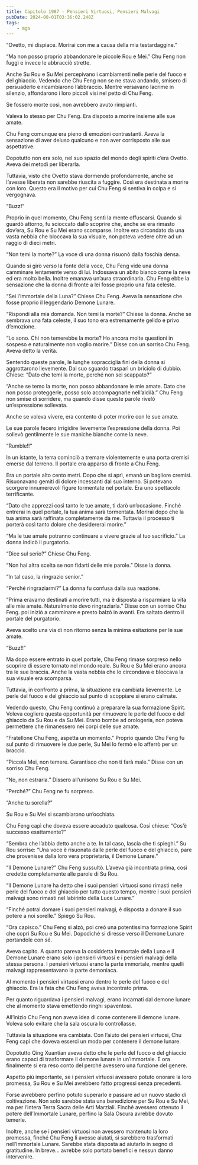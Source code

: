 ```yaml
---
title: Capitolo 1987 - Pensieri Virtuosi, Pensieri Malvagi
pubDate: 2024-08-01T03:36:02.248Z
tags:
    - mga
---
```



“Ovetto, mi dispiace. Morirai con me a causa della mia testardaggine.”

“Ma non posso proprio abbandonare le piccole Rou e Mei.” Chu Feng non fuggì e invece le abbracciò strette.

Anche Su Rou e Su Mei percepivano i cambiamenti nelle perle del fuoco e del ghiaccio. Vedendo che Chu Feng non se ne stava andando, smisero di persuaderlo e ricambiarono l’abbraccio. Mentre versavano lacrime in silenzio, affondarono i loro piccoli visi nel petto di Chu Feng.

Se fossero morte così, non avrebbero avuto rimpianti.

Valeva lo stesso per Chu Feng. Era disposto a morire insieme alle sue amate.

Chu Feng comunque era pieno di emozioni contrastanti. Aveva la sensazione di aver deluso qualcuno e non aver corrisposto alle sue aspettative.

Dopotutto non era solo, nel suo spazio del mondo degli spiriti c’era Ovetto. Aveva dei metodi per liberarla.

Tuttavia, visto che Ovetto stava dormendo profondamente, anche se l’avesse liberata non sarebbe riuscita a fuggire. Così era destinata a morire con loro. Questo era il motivo per cui Chu Feng si sentiva in colpa e si vergognava.

“Buzz!”

Proprio in quel momento, Chu Feng sentì la mente offuscarsi. Quando si guardò attorno, fu scioccato dallo scoprire che, anche se era rimasto dov’era, Su Rou e Su Mei erano scomparse. Inoltre era circondato da una vasta nebbia che bloccava la sua visuale, non poteva vedere oltre ad un raggio di dieci metri.

“Non temi la morte?” La voce di una donna risuonò dalla foschia densa.

Quando si girò verso la fonte della voce, Chu Feng vide una donna camminare lentamente verso di lui. Indossava un abito bianco come la neve ed era molto bella. Inoltre emanava un’aura straordinaria. Chu Feng ebbe la sensazione che la donna di fronte a lei fosse proprio una fata celeste.

“Sei l’Immortale della Luna?” Chiese Chu Feng. Aveva la sensazione che fosse proprio il leggendario Demone Lunare.

“Rispondi alla mia domanda. Non temi la morte?” Chiese la donna. Anche se sembrava una fata celeste, il suo tono era estremamente gelido e privo d’emozione.

“Lo sono. Chi non temerebbe la morte? Ho ancora molte questioni in sospeso e naturalmente non voglio morire.” Disse con un sorriso Chu Feng. Aveva detto la verità.

Sentendo queste parole, le lunghe sopracciglia fini della donna si aggrottarono lievemente. Dal suo sguardo trasparì un briciolo di dubbio. Chiese: “Dato che temi la morte, perché non sei scappato?”

“Anche se temo la morte, non posso abbandonare le mie amate. Dato che non posso proteggerle, posso solo accompagnarle nell’aldilà.” Chu Feng non smise di sorridere, ma quando disse queste parole rivelò un’espressione sollevata.

Anche se voleva vivere, era contento di poter morire con le sue amate.

Le sue parole fecero irrigidire lievemente l’espressione della donna. Poi sollevò gentilmente le sue maniche bianche come la neve.

“Rumble!!”

In un istante, la terra cominciò a tremare violentemente e una porta cremisi emerse dal terreno. Il portale era apparso di fronte a Chu Feng.

Era un portale alto cento metri. Dopo che si aprì, emanò un bagliore cremisi. Risuonavano gemiti di dolore incessanti dal suo interno. Si potevano scorgere innumerevoli figure tormentate nel portale. Era uno spettacolo terrificante.

“Dato che apprezzi così tanto le tue amate, ti darò un’occasione. Finché entrerai in quel portale, la tua anima sarà tormentata. Morirai dopo che la tua anima sarà raffinata completamente da me. Tuttavia il processo ti porterà così tanto dolore che desidererai morire.”

“Ma le tue amate potranno continuare a vivere grazie al tuo sacrificio.” La donna indicò il purgatorio.

“Dice sul serio?” Chiese Chu Feng.

“Non hai altra scelta se non fidarti delle mie parole.” Disse la donna.

“In tal caso, la ringrazio senior.”

“Perché ringraziarmi?” La donna fu confusa dalla sua reazione.

“Prima eravamo destinati a morire tutti, ma è disposta a risparmiare la vita alle mie amate. Naturalmente devo ringraziarla.” Disse con un sorriso Chu Feng. poi iniziò a camminare e presto balzò in avanti. Era saltato dentro il portale del purgatorio.

Aveva scelto una via di non ritorno senza la minima esitazione per le sue amate.

“Buzz!!”

Ma dopo essere entrato in quel portale, Chu Feng rimase sorpreso nello scoprire di essere tornato nel mondo reale. Su Rou e Su Mei erano ancora tra le sue braccia. Anche la vasta nebbia che lo circondava e bloccava la sua visuale era scomparsa.

Tuttavia, in confronto a prima, la situazione era cambiata lievemente. Le perle del fuoco e del ghiaccio sul punto di scoppiare si erano calmate.

Vedendo questo, Chu Feng continuò a preparare la sua formazione Spirit. Voleva cogliere questa opportunità per rimuovere le perle del fuoco e del ghiaccio da Su Rou e da Su Mei. Erano bombe ad orologeria, non poteva permettere che rimanessero nei corpi delle sue amate.

“Fratellone Chu Feng, aspetta un momento.” Proprio quando Chu Feng fu sul punto di rimuovere le due perle, Su Mei lo fermò e lo afferrò per un braccio.

“Piccola Mei, non temere. Garantisco che non ti farà male.” Disse con un sorriso Chu Feng.

“No, non estrarla.” Dissero all’unisono Su Rou e Su Mei.

“Perché?” Chu Feng ne fu sorpreso.

“Anche tu sorella?”

Su Rou e Su Mei si scambiarono un’occhiata.

Chu Feng capì che doveva essere accaduto qualcosa. Così chiese: “Cos’è successo esattamente?”

“Sembra che l’abbia detto anche a te. In tal caso, lascia che ti spieghi.” Su Rou sorrise: “Una voce è risuonata dalle perle del fuoco e del ghiaccio, pare che provenisse dalla loro vera proprietaria, il Demone Lunare.”

“Il Demone Lunare?” Chu Feng sussultò. L’aveva già incontrata prima, così credette completamente alle parole di Su Rou.

“Il Demone Lunare ha detto che i suoi pensieri virtuosi sono rimasti nelle perle del fuoco e del ghiaccio per tutto questo tempo, mentre i suoi pensieri malvagi sono rimasti nel labirinto della Luce Lunare.”

“Finché potrai domare i suoi pensieri malvagi, è disposta a donare il suo potere a noi sorelle.” Spiegò Su Rou.

“Ora capisco.” Chu Feng si alzò, poi creò una potentissima formazione Spirit che coprì Su Rou e Su Mei. Dopodiché si diresse verso il Demone Lunare portandole con sé.

Aveva capito. A quanto pareva la cosiddetta Immortale della Luna e il Demone Lunare erano solo i pensieri virtuosi e i pensieri malvagi della stessa persona. I pensieri virtuosi erano la parte immortale, mentre quelli malvagi rappresentavano la parte demoniaca.

Al momento i pensieri virtuosi erano dentro le perle del fuoco e del ghiaccio. Era la fata che Chu Feng aveva incontrato prima.

Per quanto riguardava i pensieri malvagi, erano incarnati dal demone lunare che al momento stava emettendo ringhi spaventosi.

All’inizio Chu Feng non aveva idea di come contenere il demone lunare. Voleva solo evitare che la sala oscura lo controllasse.

Tuttavia la situazione era cambiata. Con l’aiuto dei pensieri virtuosi, Chu Feng capì che doveva esserci un modo per contenere il demone lunare.

Dopotutto Qing Xuantian aveva detto che le perle del fuoco e del ghiaccio erano capaci di trasformare il demone lunare in un’immortale. E ora finalmente si era reso conto del perché avessero una funzione del genere.

Aspetto più importante, se i pensieri virtuosi avessero potuto onorare la loro promessa, Su Rou e Su Mei avrebbero fatto progressi senza precedenti.

Forse avrebbero perfino potuto superarlo e passare ad un nuovo stadio di coltivazione. Non solo sarebbe stata una benedizione per Su Rou e Su Mei, ma per l’intera Terra Sacra delle Arti Marziali. Finché avessero ottenuto il potere dell’Immortale Lunare, perfino la Sala Oscura avrebbe dovuto temerle.

Inoltre, anche se i pensieri virtuosi non avessero mantenuto la loro promessa, finché Chu Feng li avesse aiutati, si sarebbero trasformati nell’Immortale Lunare. Sarebbe stata disposta ad aiutarlo in segno di gratitudine. In breve… avrebbe solo portato benefici e nessun danno intervenire.


